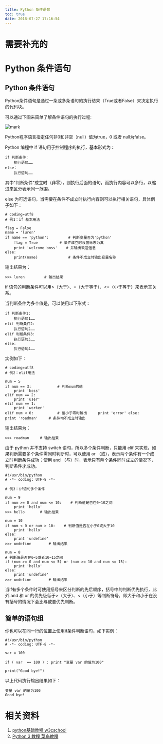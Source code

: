 ```yaml
---
title: Python 条件语句
toc: true
date: 2018-07-27 17:16:54
---
```

# 需要补充的


# Python 条件语句


## Python 条件语句


Python条件语句是通过一条或多条语句的执行结果（True或者False）来决定执行的代码块。

可以通过下图来简单了解条件语句的执行过程:




![mark](http://images.iterate.site/blog/image/180727/j62kLg0kkd.png?imageslim)

Python程序语言指定任何非0和非空（null）值为true，0 或者 null为false。

Python 编程中 if 语句用于控制程序的执行，基本形式为：


    if 判断条件：
        执行语句……
    else：
        执行语句……



其中"判断条件"成立时（非零），则执行后面的语句，而执行内容可以多行，以缩进来区分表示同一范围。

else 为可选语句，当需要在条件不成立时执行内容则可以执行相关语句，具体例子如下：

```
# coding=utf8
# 例1：if 基本用法

flag = False
name = 'luren'
if name == 'python':         # 判断变量否为'python'
    flag = True          # 条件成立时设置标志为真
    print 'welcome boss'    # 并输出欢迎信息
else:
    print(name)              # 条件不成立时输出变量名称
```


输出结果为：


    >>> luren         # 输出结果



if 语句的判断条件可以用>（大于）、=（大于等于）、<=（小于等于）来表示其关系。

当判断条件为多个值是，可以使用以下形式：

```
if 判断条件1:
    执行语句1……
elif 判断条件2:
    执行语句2……
elif 判断条件3:
    执行语句3……
else:
    执行语句4……
```


实例如下：

```
# coding=utf8
# 例2：elif用法

num = 5
if num == 3:            # 判断num的值
    print 'boss'
elif num == 2:
    print 'user'
elif num == 1:
    print 'worker'
elif num < 0:           # 值小于零时输出     print 'error' else:     print 'roadman'     # 条件均不成立时输出
```

输出结果为：


```
>>> roadman     # 输出结果
```


由于 python 并不支持 switch 语句，所以多个条件判断，只能用 elif 来实现，如果判断需要多个条件需同时判断时，可以使用 or （或），表示两个条件有一个成立时判断条件成功；使用 and （与）时，表示只有两个条件同时成立的情况下，判断条件才成功。

```
#!/usr/bin/python
# -*- coding: UTF-8 -*-

# 例3：if语句多个条件

num = 9
if num >= 0 and num <= 10:    # 判断值是否在0~10之间
    print 'hello'
>>> hello		# 输出结果

num = 10
if num < 0 or num > 10:    # 判断值是否在小于0或大于10
    print 'hello'
else:
	print 'undefine'
>>> undefine		# 输出结果

num = 8
# 判断值是否在0~5或者10~15之间
if (num >= 0 and num <= 5) or (num >= 10 and num <= 15):
    print 'hello'
else:
    print 'undefine'
>>> undefine		# 输出结果
```

当if有多个条件时可使用括号来区分判断的先后顺序，括号中的判断优先执行，此外 and 和 or 的优先级低于>（大于）、<（小于）等判断符号，即大于和小于在没有括号的情况下会比与或要优先判断。


## 简单的语句组


你也可以在同一行的位置上使用if条件判断语句，如下实例：

```
#!/usr/bin/python
# -*- coding: UTF-8 -*-

var = 100

if ( var  == 100 ) : print "变量 var 的值为100"

print("Good bye!")
```

以上代码执行输出结果如下：


```
变量 var 的值为100
Good bye!
```














# 相关资料

1. [python基础教程 w3cschool](https://www.w3cschool.cn/python/)
2. [Python 3 教程 菜鸟教程](http://www.runoob.com/python3/python3-tutorial.html)

